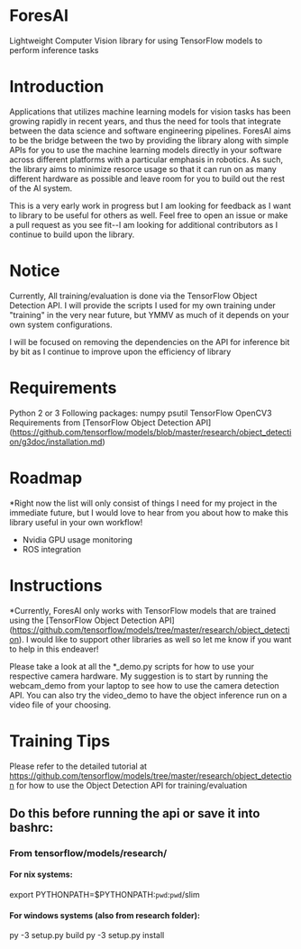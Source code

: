 # ForesAI
Lightweight Computer Vision library for using TensorFlow models to perform inference tasks

# Introduction
Applications that utilizes machine learning models for vision tasks has been growing rapidly in recent years, and thus the need for tools that integrate between the data science and software engineering pipelines. ForesAI aims to be the bridge between the two by providing the library along with simple APIs for you to use the machine learning models directly in your software across different platforms with a particular emphasis in robotics. As such, the library aims to minimize resorce usage so that it can run on as many different hardware as possible and leave room for you to build out the rest of the AI system.

This is a very early work in progress but I am looking for feedback as I want to library to be useful for others as well. Feel free to open an issue or make a pull request as you see fit--I am looking for additional contributors as I continue to build upon the library. 

# Notice
Currently, All training/evaluation is done via the TensorFlow Object Detection API. I will provide the scripts I used for my own training under "training" in the very near future, but YMMV as much of it depends on your own system configurations.

I will be focused on removing the dependencies on the API for inference bit by bit as I continue to improve upon the efficiency of library

# Requirements
Python 2 or 3
    Following packages:
        numpy
        psutil
TensorFlow
OpenCV3
Requirements from [TensorFlow Object Detection API] (https://github.com/tensorflow/models/blob/master/research/object_detection/g3doc/installation.md)

# Roadmap
*Right now the list will only consist of things I need for my project in the immediate future, but I would love to hear from you about how to make this library useful in your own workflow!

- Nvidia GPU usage monitoring
- ROS integration

# Instructions
*Currently, ForesAI only works with TensorFlow models that are trained using the [TensorFlow Object Detection API] (https://github.com/tensorflow/models/tree/master/research/object_detection). I would like to support other libraries as well so let me know if you want to help in this endeaver!

Please take a look at all the *_demo.py scripts for how to use your respective camera hardware. My suggestion is to start by running the webcam_demo from your laptop to see how to use the camera detection API. You can also try the video_demo to have the object inference run on a video file of your choosing.

# Training Tips
Please refer to the detailed tutorial at https://github.com/tensorflow/models/tree/master/research/object_detection for how to use the Object Detection API for training/evaluation

## Do this before running the api or save it into bashrc:
### From tensorflow/models/research/
#### For nix systems:
export PYTHONPATH=$PYTHONPATH:`pwd`:`pwd`/slim

#### For windows systems (also from research folder):
py -3 setup.py build
py -3 setup.py install






